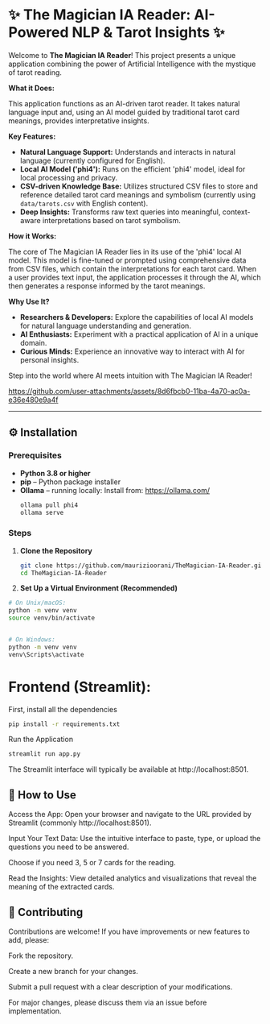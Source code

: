 # ✨ The Magician IA Reader: AI-Powered NLP & Tarot Insights ✨

Welcome to **The Magician IA Reader**! This project presents a unique application combining the power of Artificial Intelligence with the mystique of tarot reading.

**What it Does:**

This application functions as an AI-driven tarot reader. It takes natural language input and, using an AI model guided by traditional tarot card meanings, provides interpretative insights.


**Key Features:**

* **Natural Language Support:** Understands and interacts in natural language (currently configured for English).
* **Local AI Model ('phi4'):** Runs on the efficient 'phi4' model, ideal for local processing and privacy.
* **CSV-driven Knowledge Base:** Utilizes structured CSV files to store and reference detailed tarot card meanings and symbolism (currently using `data/tarots.csv` with English content).
* **Deep Insights:** Transforms raw text queries into meaningful, context-aware interpretations based on tarot symbolism.

**How it Works:**

The core of The Magician IA Reader lies in its use of the 'phi4' local AI model. This model is fine-tuned or prompted using comprehensive data from CSV files, which contain the interpretations for each tarot card. When a user provides text input, the application processes it through the AI, which then generates a response informed by the tarot meanings.

**Why Use It?**

* **Researchers & Developers:** Explore the capabilities of local AI models for natural language understanding and generation.
* **AI Enthusiasts:** Experiment with a practical application of AI in a unique domain.
* **Curious Minds:** Experience an innovative way to interact with AI for personal insights.

Step into the world where AI meets intuition with The Magician IA Reader!




https://github.com/user-attachments/assets/8d6fbcb0-11ba-4a70-ac0a-e36e480e9a4f


---

## ⚙️ Installation

### Prerequisites

- **Python 3.8 or higher**
- **pip** – Python package installer
- **Ollama** – running locally:
  Install from: https://ollama.com/
  ```bash
  ollama pull phi4
  ollama serve
  ```
  
### Steps

1. **Clone the Repository**

   ```bash
   git clone https://github.com/maurizioorani/TheMagician-IA-Reader.git
   cd TheMagician-IA-Reader
   ```

2. **Set Up a Virtual Environment (Recommended)**

```bash
# On Unix/macOS:
python -m venv venv
source venv/bin/activate


# On Windows:
python -m venv venv
venv\Scripts\activate
```

# Frontend (Streamlit):
First, install all the dependencies
```bash
pip install -r requirements.txt
```

Run the Application

```bash
streamlit run app.py
```
The Streamlit interface will typically be available at http://localhost:8501.

## 📖 How to Use
Access the App: Open your browser and navigate to the URL provided by Streamlit (commonly http://localhost:8501).

Input Your Text Data: Use the intuitive interface to paste, type, or upload the questions you need to be answered.

Choose if you need 3, 5 or 7 cards for the reading.

Read the Insights: View detailed analytics and visualizations that reveal the meaning of the extracted cards.


## 🤝 Contributing
Contributions are welcome! If you have improvements or new features to add, please:

Fork the repository.

Create a new branch for your changes.

Submit a pull request with a clear description of your modifications.

For major changes, please discuss them via an issue before implementation.
